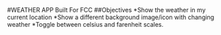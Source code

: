 #WEATHER APP 
Built For FCC
##Objectives
*Show the weather in my current location
*Show a different background image/icon with changing weather
*Toggle between celsius and farenheit scales.
